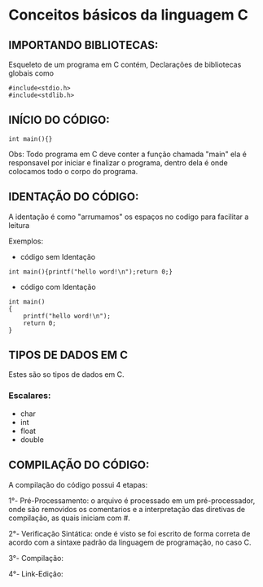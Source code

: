 # Conceitos básicos da linguagem C
## IMPORTANDO BIBLIOTECAS:

Esqueleto de um programa em C contém, Declarações de bibliotecas globais como

```
#include<stdio.h> 
#include<stdlib.h>
```

## INÍCIO DO CÓDIGO:

```
int main(){}
```

Obs: Todo programa em C deve conter a função chamada "main" ela é responsavel por iniciar e finalizar o programa, dentro dela é onde colocamos todo o corpo do programa.

## IDENTAÇÃO DO CÓDIGO:

A identação é como "arrumamos" os espaços no codigo para facilitar a leitura

Exemplos:

- código sem Identação

```
int main(){printf("hello word!\n");return 0;}
```

- código com Identação

```
int main()
{
    printf("hello word!\n");
    return 0;
}
```
 
## TIPOS DE DADOS EM C

Estes são so tipos de dados em C.

### Escalares:

- char 
- int
- float
- double



## COMPILAÇÃO DO CÓDIGO:

A compilação do código possui 4 etapas:

1°- Pré-Processamento:
    o arquivo é processado em um pré-processador, onde são removidos os comentarios e a interpretação das diretivas de compilação, as quais iniciam com #.

2°- Verificação Sintática:
    onde é visto se foi escrito de forma correta de acordo com a sintaxe padrão da linguagem de programação, no caso C.

3°- Compilação:
    

4°- Link-Edição:
    